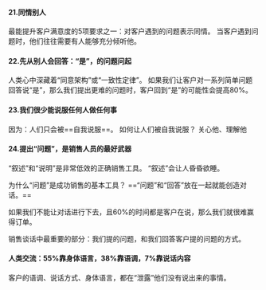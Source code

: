 #### 21.同情别人
最能提升客户满意度的5项要求之一：对客户遇到的问题表示同情。
当客户遇到问题时，他们往往需要有人能够充分倾听他。

#### 22.先从别人会回答：“是”，的问题问起
人类心中深藏着“同意架构”或“一致性定律”。
如果我们让客户对一系列简单问题回答说“是”，那么我们提出更难的问题时，客户回到“是”的可能性会提高80%。

#### 23.我们很少能说服任何人做任何事
因为：人们只会被==自我说服==。
如何让人们被自我说服？
关心他、理解他

#### 24.提出“问题”，是销售人员的最好武器
“叙述”和“说明”是非常低效的正确销售工具。
“叙述”会让人昏昏欲睡。

为什么“问题”是成功销售的基本工具？
==“问题”和“回答”放在一起就能创造对话。==

如果我们不能让对话进行下去，且60%的时间都是客户在说，那么我们就很难赢得订单。

销售谈话中最重要的部分：我们提的问题，和我们回答客户提的问题的方式。

#### 人类交流：55%靠身体语言，38%靠语调，7%靠说话内容
客户的语调、说话方式、身体语言，都在“泄露”他们没有说出来的事情。